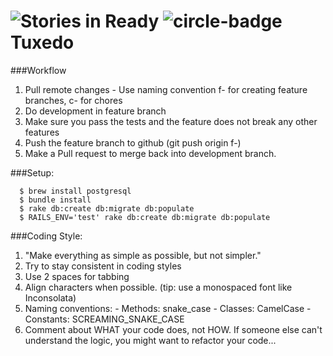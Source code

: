 ![Stories in Ready](https://badge.waffle.io/tuxedio/tuxedio-api.png?label=ready&title=Ready) ![circle-badge](https://circleci.com/gh/tuxedio/tuxedio-api.svg?style=shield&circle-token=:circle-token)
Tuxedo
======


###Workflow
  1. Pull remote changes
    - Use naming convention f-<featurename> for creating feature branches, c-<name> for chores
  2. Do development in feature branch
  3. Make sure you pass the tests and the feature does not break any other features
  4. Push the feature branch to github (git push origin f-<featurename>)
  5. Make a Pull request to merge back into development branch.


###Setup:
```
  $ brew install postgresql
  $ bundle install
  $ rake db:create db:migrate db:populate
  $ RAILS_ENV='test' rake db:create db:migrate db:populate
```


###Coding Style:
  1. "Make everything as simple as possible, but not simpler."
  2. Try to stay consistent in coding styles
  3. Use 2 spaces for tabbing
  4. Align characters when possible. (tip: use a monospaced font like Inconsolata)
  5. Naming conventions:
    - Methods:   snake_case
    - Classes:   CamelCase
    - Constants: SCREAMING_SNAKE_CASE
  6. Comment about WHAT your code does, not HOW. If someone else can't understand the logic, you might want to refactor your code...
